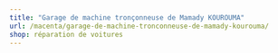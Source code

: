 ```yaml
---
title: "Garage de machine tronçonneuse de Mamady KOUROUMA"
url: /macenta/garage-de-machine-tronconneuse-de-mamady-kourouma/
shop: réparation de voitures
---
```


